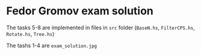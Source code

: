 # Fedor Gromov exam solution
The tasks 5-8 are implemented in files in `src` folder (`BaseN.hs`, `FilterCPS.hs`, `Rotate.hs`, `Tree.hs`)

The tashs 1-4 are `exam_solution.jpg`
